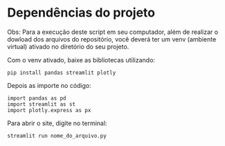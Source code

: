 # Dependências do projeto

  Obs: Para a execução deste script em seu computador, além de realizar o dowload dos arquivos do repositório, você deverá ter um venv   (ambiente virtual) ativado no diretório do seu projeto.

  Com o venv ativado, baixe as bibliotecas utilizando:

    pip install pandas streamlit plotly

  Depois as importe no código:

    import pandas as pd
    import streamlit as st
    import plotly.express as px

  Para abrir o site, digite no terminal:

    streamlit run nome_do_arquivo.py
